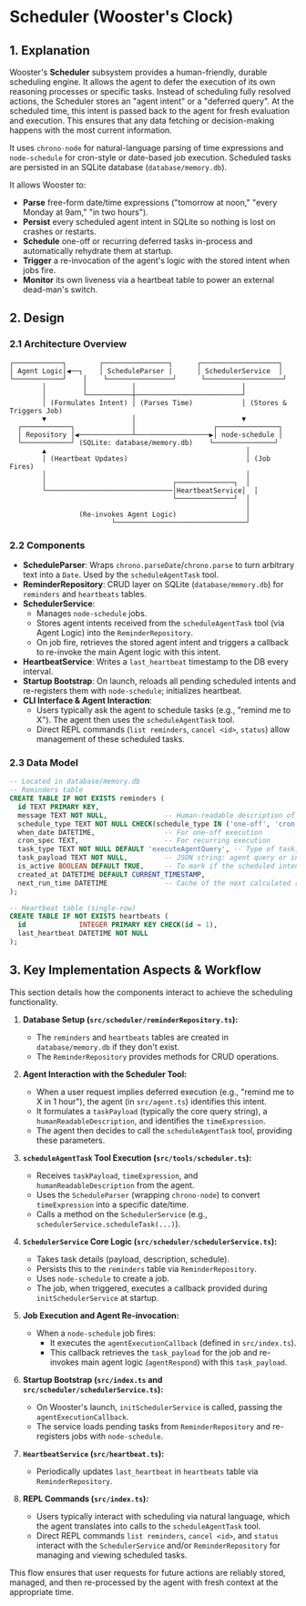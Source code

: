 # Scheduler (Wooster's Clock)

## 1. Explanation
Wooster's **Scheduler** subsystem provides a human-friendly, durable scheduling engine. It allows the agent to defer the execution of its own reasoning processes or specific tasks. Instead of scheduling fully resolved actions, the Scheduler stores an "agent intent" or a "deferred query". At the scheduled time, this intent is passed back to the agent for fresh evaluation and execution. This ensures that any data fetching or decision-making happens with the most current information.

It uses `chrono-node` for natural-language parsing of time expressions and `node-schedule` for cron-style or date-based job execution. Scheduled tasks are persisted in an SQLite database (`database/memory.db`).

It allows Wooster to:

- **Parse** free-form date/time expressions ("tomorrow at noon," "every Monday at 9am," "in two hours").
- **Persist** every scheduled agent intent in SQLite so nothing is lost on crashes or restarts.
- **Schedule** one-off or recurring deferred tasks in-process and automatically rehydrate them at startup.
- **Trigger** a re-invocation of the agent's logic with the stored intent when jobs fire.
- **Monitor** its own liveness via a heartbeat table to power an external dead-man's switch.

## 2. Design

### 2.1 Architecture Overview

```text
┌────────────┐        ┌────────────────┐      ┌───────────────────┐
│ Agent Logic│◀──┐    │ ScheduleParser |      │ SchedulerService  │
└────────────┘    │    └────────────────┘      └───────────────────┘
        │         │           │                          │
        │         └───────────┼──────────────────────────┘
        │ (Formulates Intent) │ (Parses Time)            │ (Stores & Triggers Job)
        ▼                     │                          ▼
  ┌────────────┐              │                   ┌───────────────┐
  │ Repository │◀─────────────┴──────────────────▶│ node-schedule │
  └────────────┘ (SQLite: database/memory.db)    └───────────────┘
        ▲                                                 │
        │ (Heartbeat Updates)                             │ (Job Fires)
        │                                                 │
        │                               ┌──────────────┐  │
        └───────────────────────────────│HeartbeatService│  │
                                        └──────────────┘  │
                                                          │
                 (Re-invokes Agent Logic)                 │
                         └────────────────────────────────┘
``` 

### 2.2 Components

- **ScheduleParser**: Wraps `chrono.parseDate`/`chrono.parse` to turn arbitrary text into a `Date`. Used by the `scheduleAgentTask` tool.
- **ReminderRepository**: CRUD layer on SQLite (`database/memory.db`) for `reminders` and `heartbeats` tables.
- **SchedulerService**: 
    - Manages `node-schedule` jobs.
    - Stores agent intents received from the `scheduleAgentTask` tool (via Agent Logic) into the `ReminderRepository`.
    - On job fire, retrieves the stored agent intent and triggers a callback to re-invoke the main Agent logic with this intent.
- **HeartbeatService**: Writes a `last_heartbeat` timestamp to the DB every interval.
- **Startup Bootstrap**: On launch, reloads all pending scheduled intents and re-registers them with `node-schedule`; initializes heartbeat.
- **CLI Interface & Agent Interaction**: 
    - Users typically ask the agent to schedule tasks (e.g., "remind me to X"). The agent then uses the `scheduleAgentTask` tool.
    - Direct REPL commands (`list reminders`, `cancel <id>`, `status`) allow management of these scheduled tasks.

### 2.3 Data Model

```sql
-- Located in database/memory.db
-- Reminders table
CREATE TABLE IF NOT EXISTS reminders (
  id TEXT PRIMARY KEY,
  message TEXT NOT NULL,              -- Human-readable description of the scheduled intent
  schedule_type TEXT NOT NULL CHECK(schedule_type IN ('one-off', 'cron')),
  when_date DATETIME,                 -- For one-off execution
  cron_spec TEXT,                     -- For recurring execution
  task_type TEXT NOT NULL DEFAULT 'executeAgentQuery', -- Type of task, e.g., 'executeAgentQuery'
  task_payload TEXT NOT NULL,         -- JSON string: agent query or intent to be re-evaluated
  is_active BOOLEAN DEFAULT TRUE,     -- To mark if the scheduled intent is still active
  created_at DATETIME DEFAULT CURRENT_TIMESTAMP,
  next_run_time DATETIME              -- Cache of the next calculated run time
);

-- Heartbeat table (single-row)
CREATE TABLE IF NOT EXISTS heartbeats (
  id             INTEGER PRIMARY KEY CHECK(id = 1),
  last_heartbeat DATETIME NOT NULL
);
``` 

## 3. Key Implementation Aspects & Workflow

This section details how the components interact to achieve the scheduling functionality.

1.  **Database Setup (`src/scheduler/reminderRepository.ts`):**
    *   The `reminders` and `heartbeats` tables are created in `database/memory.db` if they don't exist.
    *   The `ReminderRepository` provides methods for CRUD operations.

2.  **Agent Interaction with the Scheduler Tool:**
    *   When a user request implies deferred execution (e.g., "remind me to X in 1 hour"), the agent (in `src/agent.ts`) identifies this intent.
    *   It formulates a `taskPayload` (typically the core query string), a `humanReadableDescription`, and identifies the `timeExpression`. 
    *   The agent then decides to call the `scheduleAgentTask` tool, providing these parameters.

3.  **`scheduleAgentTask` Tool Execution (`src/tools/scheduler.ts`):**
    *   Receives `taskPayload`, `timeExpression`, and `humanReadableDescription` from the agent.
    *   Uses the `ScheduleParser` (wrapping `chrono-node`) to convert `timeExpression` into a specific date/time.
    *   Calls a method on the `SchedulerService` (e.g., `schedulerService.scheduleTask(...)`).

4.  **`SchedulerService` Core Logic (`src/scheduler/schedulerService.ts`):**
    *   Takes task details (payload, description, schedule).
    *   Persists this to the `reminders` table via `ReminderRepository`.
    *   Uses `node-schedule` to create a job.
    *   The job, when triggered, executes a callback provided during `initSchedulerService` at startup.

5.  **Job Execution and Agent Re-invocation:**
    *   When a `node-schedule` job fires:
        *   It executes the `agentExecutionCallback` (defined in `src/index.ts`).
        *   This callback retrieves the `task_payload` for the job and re-invokes main agent logic (`agentRespond`) with this `task_payload`. 

6.  **Startup Bootstrap (`src/index.ts` and `src/scheduler/schedulerService.ts`):**
    *   On Wooster's launch, `initSchedulerService` is called, passing the `agentExecutionCallback`.
    *   The service loads pending tasks from `ReminderRepository` and re-registers jobs with `node-schedule`.

7.  **`HeartbeatService` (`src/heartbeat.ts`):**
    *   Periodically updates `last_heartbeat` in `heartbeats` table via `ReminderRepository`.

8.  **REPL Commands (`src/index.ts`):**
    *   Users typically interact with scheduling via natural language, which the agent translates into calls to the `scheduleAgentTask` tool.
    *   Direct REPL commands `list reminders`, `cancel <id>`, and `status` interact with the `SchedulerService` and/or `ReminderRepository` for managing and viewing scheduled tasks.

This flow ensures that user requests for future actions are reliably stored, managed, and then re-processed by the agent with fresh context at the appropriate time.
